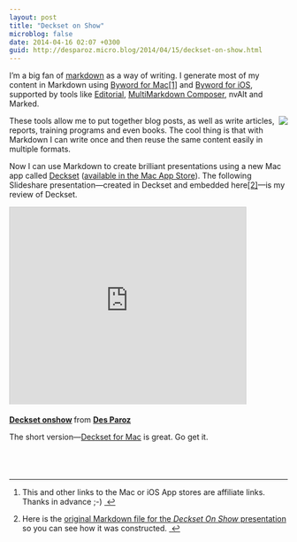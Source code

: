 ```yaml
---
layout: post
title: "Deckset on Show"
microblog: false
date: 2014-04-16 02:07 +0300
guid: http://desparoz.micro.blog/2014/04/15/deckset-on-show.html
---
```

<p>I&#8217;m a big fan of <a href="http://daringfireball.net/projects/markdown/">markdown</a> as a way of writing. I generate most of my content in Markdown using <a href="http://djp.me/bwmac/">Byword for Mac</a><a href="#fn:1" id="fnref:1" title="see footnote" class="footnote">[1]</a> and <a href="http://djp.me/bwios/">Byword for iOS</a>, supported by tools like <a href="http://djp.me/edios/">Editorial</a>, <a href="http://djp.me/mmcmac/">MultiMarkdown Composer</a>, nvAlt and Marked.</p>

<p><img src="http://desparoz.me/uploads/2017/ff02476ece.jpg" align="right">These tools allow me to put together blog posts, as well as write articles, reports, training programs and even books. The cool thing is that with Markdown I can write once and then reuse the same content easily in multiple formats.</p>

<p>Now I can use Markdown to create brilliant presentations using a new Mac app called <a href="http://decksetapp.com">Deckset</a> (<a href="http://djp.me/dsmac/">available in the Mac App Store</a>). The following Slideshare presentation—created in Deckset and embedded here<a href="#fn:2" id="fnref:2" title="see footnote" class="footnote">[2]</a>—is my review of Deckset.</p>

<p><iframe src="http://www.slideshare.net/slideshow/embed_code/33573598" width="427" height="356" frameborder="0" marginwidth="0" marginheight="0" scrolling="no" style="border:1px solid #CCC; border-width:1px 1px 0; margin-bottom:5px; max-width: 100%;" allowfullscreen> </iframe> <div style="margin-bottom:5px"> <strong> <a href="https://www.slideshare.net/desparoz2/deckset-onshow" title="Deckset onshow" target="_blank">Deckset onshow</a> </strong> from <strong><a href="http://www.slideshare.net/desparoz2" target="_blank">Des Paroz</a></strong> </div></p>

<p>The short version—<a href="http://djp.me/dsmac/">Deckset for Mac</a> is great. Go get it.</p>

<p><a href="https://itunes.apple.com/au/app/deckset-turn-your-notes-into/id847496013?mt=12&uo=4&at=11l4Ky" target="itunes_store" style="display:inline-block;overflow:hidden;background:url(https://linkmaker.itunes.apple.com/htmlResources/assets/en_us//images/web/linkmaker/badge_macappstore-lrg.png) no-repeat;width:165px;height:40px;@media only screen{background-image:url(https://linkmaker.itunes.apple.com/htmlResources/assets/en_us//images/web/linkmaker/badge_macappstore-lrg.svg);}"></a></p>

<div class="footnotes">
<hr />
<ol>

<li id="fn:1">
<p>This and other links to the Mac or iOS App stores are affiliate links. Thanks in advance ;-) <a href="#fnref:1" title="return to article" class="reversefootnote">&#160;&#8617;</a></p>
</li>

<li id="fn:2">
<p>Here is the <a href="http://d.pr/f/3O4K">original Markdown file for the <em>Deckset On Show</em> presentation</a> so you can see how it was constructed. <a href="#fnref:2" title="return to article" class="reversefootnote">&#160;&#8617;</a></p>
</li>

</ol>
</div>
